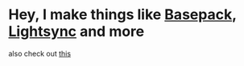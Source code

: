# Hey, I make things like [Basepack](https://basepack.co), [Lightsync](https://get.lightsync.me) and more
also check out [this](https://alleschat.xyz)
